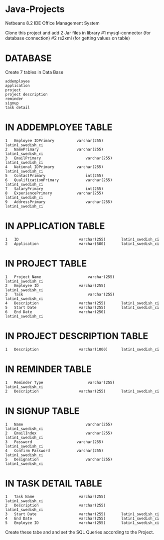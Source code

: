 # Java-Projects
Netbeans 8.2 IDE Office Management System

Clone this project and add 2 Jar files in library
#1 mysql-connector            (for database connection)
#2 rs2xml                     (for getting values on table)

# DATABASE
Create 7 tables in Data Base

	addemployee	 	
	application	 	
	project	 	
	project description
	reminder
	signup
	task detail
  
 
# IN ADDEMPLOYEE TABLE

	1	Employee IDPrimary	        varchar(255)	      latin1_swedish_ci
	2	NamePrimary	                varchar(255)	      latin1_swedish_ci
	3	EmailPrimary	                varchar(255)	      latin1_swedish_ci
	4	National IDPrimary	        varchar(255)	      latin1_swedish_ci
	5	ContactPrimary	                int(255)			                 
	6	QualificationPrimary	        varchar(255)	      latin1_swedish_ci
	7	SalaryPrimary	                int(255)
	8	ExperiencePrimary	        varchar(255)	      latin1_swedish_ci
	9	AddressPrimary	                varchar(255)	      latin1_swedish_ci

# IN APPLICATION TABLE

	1	ID	                         varchar(255)     	latin1_swedish_ci
	2	Application	                 varchar(500)     	latin1_swedish_ci
  
# IN PROJECT TABLE

	1	Project Name	                 varchar(255)     	latin1_swedish_ci
	2	Employee ID	                 varchar(255)	        latin1_swedish_ci
	3	Task	                         varchar(255)	        latin1_swedish_ci
	4	Description	                 varchar(255)     	latin1_swedish_ci
	5	Start Date	                 varchar(255)     	latin1_swedish_ci
	6	End Date	                 varchar(250)	        latin1_swedish_ci	
  
# IN PROJECT DESCRIPTION TABLE

	1	Description	                 varchar(1000)    	latin1_swedish_ci
  
# IN REMINDER TABLE

	1	Reminder Type	                 varchar(255)	        latin1_swedish_ci
	2	Description	                 varchar(255)     	latin1_swedish_ci
  
# IN SIGNUP TABLE

 	1	Name	                        varchar(255)	      latin1_swedish_ci
	2	EmailIndex                      varchar(255)	      latin1_swedish_ci
	3	Password	                varchar(255)          latin1_swedish_ci
	4	Confirm Password	        varchar(255)	      latin1_swedish_ci
	5	Designation                     varchar(255)	      latin1_swedish_ci
  
# IN TASK DETAIL TABLE

	1	Task Name                 	 varchar(255)           latin1_swedish_ci
	2	Description	                 varchar(255)	        latin1_swedish_ci
	3	Start Date	                 varchar(255)     	latin1_swedish_ci
	4	End Date	                 varchar(255)     	latin1_swedish_ci
	5	Employee ID	                 varchar(255)     	latin1_swedish_ci
  
  Create these tabe and and set the SQL Queries according to the Project.
